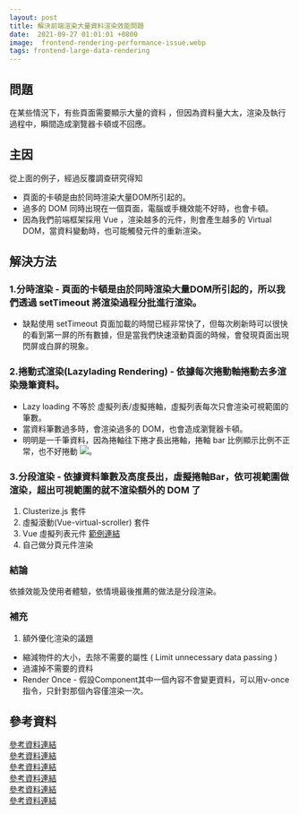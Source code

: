 ```yaml
---
layout: post
title: 解決前端渲染大量資料渲染效能問題
date:  2021-09-27 01:01:01 +0800
image:  frontend-rendering-performance-issue.webp
tags: frontend-large-data-rendering 
---
```

## 問題
在某些情況下，有些頁面需要顯示大量的資料 ，但因為資料量大太，渲染及執行過程中，瞬間造成瀏覽器卡頓或不回應。

## 主因
從上面的例子，經過反覆調查研究得知
* 頁面的卡頓是由於同時渲染大量DOM所引起的。
* 過多的 DOM 同時出現在一個頁面，電腦或手機效能不好時，也會卡頓。
* 因為我們前端框架採用 Vue ，渲染越多的元件，則會產生越多的 Virtual DOM，當資料變動時，也可能觸發元件的重新渲染。

## 解決方法 
### 1.分時渲染 - 頁面的卡頓是由於同時渲染大量DOM所引起的，所以我們透過 setTimeout 將渲染過程分批進行渲染。
* 缺點使用 setTimeout 頁面加載的時間已經非常快了，但每次刷新時可以很快的看到第一屏的所有數據，但是當我們快速滾動頁面的時候，會發現頁面出現閃屏或白屏的現象。

### 2.捲動式渲染(Lazylading Rendering) - 依據每次捲動軸捲動去多渲染幾筆資料。
* Lazy loading 不等於 虛擬列表/虛擬捲軸，虛擬列表每次只會渲染可視範圍的筆數。
* 當資料筆數過多時，會渲染過多的 DOM，也會造成瀏覽器卡頓。
* 明明是一千筆資料，因為捲軸往下捲才長出捲軸，捲軸 bar 比例顯示比例不正常，也不好捲動
![](https://i.imgur.com/dostJfa.png)。

### 3.分段渲染 - 依據資料筆數及高度長出，虛擬捲軸Bar，依可視範圍做渲染，超出可視範圍的就不渲染額外的 DOM 了
1. Clusterize.js 套件
2. 虛擬滾動(Vue-virtual-scroller) 套件
3. Vue 虛擬列表元件 [範例連結](https://codesandbox.io/s/virtuallist-1-rp8pi?file=/src/main.js)
4. 自己做分頁元件渲染

### 結論
依據效能及使用者體驗，依情境最後推薦的做法是分段渲染。

### 補充
1. 額外優化渲染的議題
* 縮減物件的大小，去除不需要的屬性 ( Limit unnecessary data passing )
* 過濾掉不需要的資料
* Render Once - 假設Component其中一個內容不會變更資料，可以用v-once指令，只針對那個內容僅渲染一次。

## 參考資料
[參考資料連結](https://juejin.cn/post/6844903938894872589)  
[參考資料連結](https://tangbc.github.io/vue-virtual-scroll-list/#/keep-state)  
[參考資料連結](https://ithelp.ithome.com.tw/articles/10249161)  
[參考資料連結](https://blog.logrocket.com/rendering-large-datasets-vue-js/?fbclid=IwAR2D0Q7_2T9ZdMlL2mAIWO8pDAgtblNMvY_9AUbil6zKN_Qg0IiCziq9j9s)  
[參考資料連結](https://www.cnblogs.com/lhl66/p/13666125.html)  
[參考資料連結](https://medium.com/better-programming/6-ways-to-speed-up-your-vue-js-application-2673a6f1cde4)  